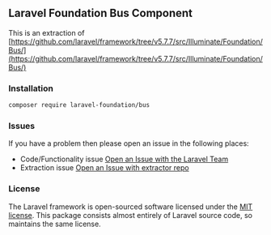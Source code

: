 ## Laravel Foundation Bus Component

This is an extraction of [https://github.com/laravel/framework/tree/v5.7.7/src/Illuminate/Foundation/Bus/](https://github.com/laravel/framework/tree/v5.7.7/src/Illuminate/Foundation/Bus/)

### Installation

```bash
composer require laravel-foundation/bus
```


### Issues

If you have a problem then please open an issue in the following places:

* Code/Functionality issue [Open an Issue with the Laravel Team](https://github.com/laravel/framework/issues/new/choose)
* Extraction issue [Open an Issue with extractor repo](https://github.com/laravel-foundation/readme/issues/new)


### License

The Laravel framework is open-sourced software licensed under the [MIT license](http://opensource.org/licenses/MIT). This package consists almost entirely of Laravel source code, so maintains the same license.
